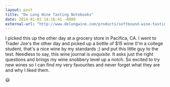 ```yaml
---
layout: post
title: "De Long Wine Tasting Notebooks"
date: 2014-01-02 14:16:41 -0800
external-url: "http://www.delongwine.com/products/softbound-wine-tasting-notebook"
---
```


I picked this up the other day at a grocery store in Pacifica, CA. I went to
Trader Joe's the other day and picked up a bottle of $15 wine (I'm a college
student, that's a nice wine by my standards ;) and put this little guy to the
test. Needless to say, this wine journal is *exquisite*. It asks just the right
questions and brings my wine snobbery level up a notch. So excited to try new
wines so I can find my very favourites and never forget what they are and why I
liked them.

:smiley:
